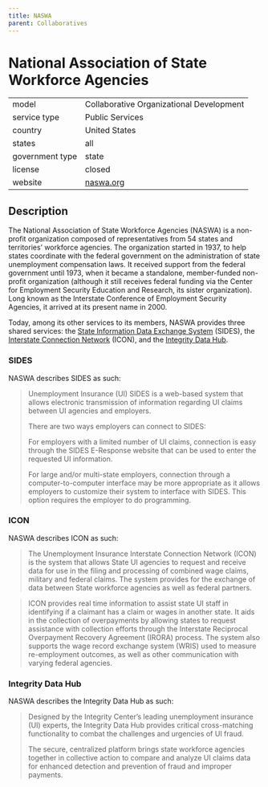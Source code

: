 ```yaml
---
title: NASWA
parent: Collaboratives
---
```


# National Association of State Workforce Agencies

|                   |                                          |
|:------------------|:-----------------------------------------|
| model             | Collaborative Organizational Development
| service type      | Public Services
| country           | United States
| states            | all
| government type   | state
| license           | closed
| website           | [naswa.org](https://www.naswa.org/)

## Description

The National Association of State Workforce Agencies (NASWA) is a non-profit organization composed of representatives from 54 states and territories’ workforce agencies. The organization started in 1937, to help states coordinate with the federal government on the administration of state unemployment compensation laws. It received support from the federal government until 1973, when it became a standalone, member-funded non-profit organization (although it still receives federal funding via the Center for Employment Security Education and Research, its sister organization). Long known as the Interstate Conference of Employment Security Agencies, it arrived at its present name in 2000.

Today, among its other services to its members, NASWA provides three shared services: the [State Information Data Exchange System](https://www.naswa.org/services/sides) (SIDES), the [Interstate Connection Network](https://www.naswa.org/services/icon) (ICON), and the [Integrity Data Hub](https://www.naswa.org/integrity-center/integrity-data-hub).

### SIDES 

NASWA describes SIDES as such:

>Unemployment Insurance (UI) SIDES is a web-based system that allows electronic transmission of information regarding UI claims between UI agencies and employers.
>
>There are two ways employers can connect to SIDES:
>
>For employers with a limited number of UI claims, connection is easy through the SIDES E-Response website that can be used to enter the requested UI information.
>
>For large and/or multi-state employers, connection through a computer-to-computer interface may be more appropriate as it allows employers to customize their system to interface with SIDES. This option requires the employer to do programming.


### ICON

NASWA describes ICON as such:

>The Unemployment Insurance Interstate Connection Network (ICON) is the system that allows State UI agencies to request and receive data for use in the filing and processing of combined wage claims, military and federal claims. The system provides for the exchange of data between State workforce agencies as well as federal partners. 

>ICON provides real time information to assist state UI staff in identifying if a claimant has a claim or wages in another state. It aids in the collection of overpayments by allowing states to request assistance with collection efforts through the Interstate Reciprocal Overpayment Recovery Agreement (IRORA) process. The system also supports the wage record exchange system (WRIS) used to measure re-employment outcomes, as well as other communication with varying federal agencies.

### Integrity Data Hub

NASWA describes the Integrity Data Hub as such:

>Designed by the Integrity Center’s leading unemployment insurance (UI) experts, the Integrity Data Hub provides critical cross-matching functionality to combat the challenges and urgencies of UI fraud.
>
>The secure, centralized platform brings state workforce agencies together in collective action to compare and analyze UI claims data for enhanced detection and prevention of fraud and improper payments.
